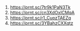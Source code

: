 1. https://prnt.sc/7tr9k1PaN3Tk
2. https://prnt.sc/cn3XdOxICMqA
3. https://prnt.sc/r1_CupzTAEZq
4. https://prnt.sc/3YBahzCXXqtz